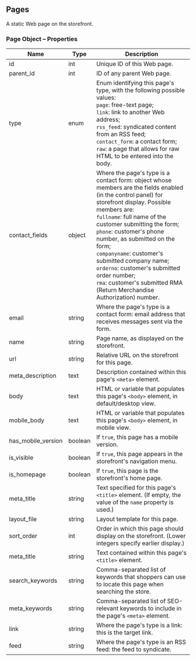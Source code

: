 ## <span class="jumptarget"> Pages </span>

A static Web page on the storefront.

### <span class="jumptarget"> Page Object – Properties </span>

| Name | Type | Description |
| --- | --- | --- |
| id | int | Unique ID of this Web page. |
| parent_id | int | ID of any parent Web page. |
| type | enum | Enum identifying this page's type, with the following possible values:<br> `page`: free-text page;<br> `link`: link to another Web address;<br> `rss_feed`: syndicated content from an RSS feed;<br> `contact_form`: a contact form;<br> `raw`: a page that allows for raw HTML to be entered into the body.|
| contact_fields | object | Where the page's type is a contact form: object whose members are the fields enabled (in the control panel) for storefront display. Possible members are:<br> `fullname`: full name of the customer submitting the form;<br> `phone`: customer's phone number, as submitted on the form;<br> `companyname`: customer's submitted company name;<br> `orderno`: customer's submitted order number;<br> `rma`: customer's submitted RMA (Return Merchandise Authorization) number. |
| email | string | Where the page's type is a contact form: email address that receives messages sent via the form.|
| name | string | Page name, as displayed on the storefront. |
| url | string | Relative URL on the storefront for this page. |
| meta_description | text | Description contained within this page's `<meta>` element. |
| body | text | HTML or variable that populates this page's `<body>` element, in default/desktop view. |
| mobile_body | text | HTML or variable that populates this page's `<body>` element, in mobile view. |
| has_mobile_version | boolean | If `true`, this page has a mobile version. |
| is_visible | boolean | If `true`, this page appears in the storefront's navigation menu.|
| is_homepage | boolean | If `true`, this page is the storefront's home page. |
| meta_title | string | Text specified for this page's `<title>` element. (If empty, the value of the `name` property is used.) |
| layout_file | string | Layout template for this page. |
| sort_order | int | Order in which this page should display on the storefront. (Lower integers specify earlier display.) |
| meta_title | string | Text contained within this page's `<title>` element.|
| search_keywords | string | Comma-separated list of keywords that shoppers can use to locate this page when searching the store.|
| meta_keywords | string | Comma-separated list of SEO-relevant keywords to include in the page's `<meta>` element. |
| link | string | Where the page's type is a link: this is the target link. |
| feed | string | Where the page's type is an RSS feed: the feed to syndicate. |
